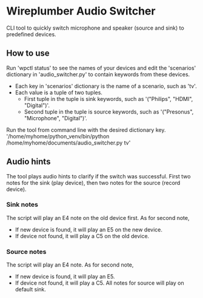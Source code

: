 # Wireplumber Audio Switcher
CLI tool to quickly switch microphone and speaker (source and sink) to predefined devices.

## How to use
Run 'wpctl status' to see the names of your devices and edit the 'scenarios' dictionary in 'audio_switcher.py' to contain keywords from these devices.
- Each key in 'scenarios' dictionary is the name of a scenario, such as 'tv'.
- Each value is a tuple of two tuples.
  - First tuple in the tuple is sink keywords, such as '("Philips", "HDMI", "Digital")'.
  - Second tuple in the tuple is source keywords, such as '("Presonus", "Microphone", "Digital")'.

Run the tool from command line with the desired dictionary key.
'/home/myhome/python_venv/bin/python /home/myhome/documents/audio_switcher.py tv'

## Audio hints
The tool plays audio hints to clarify if the switch was successful. First two notes for the sink (play device), then two notes for the source (record device).
### Sink notes
The script will play an E4 note on the old device first. As for second note,
- If new device is found, it will play an E5 on the new device.
- If device not found, it will play a C5 on the old device.
### Source notes
The script will play an E4 note. As for second note,
- If new device is found, it will play an E5.
- If device not found, it will play a C5.
All notes for source will play on default sink.

